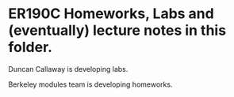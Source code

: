 # ER190C Homeworks, Labs and (eventually) lecture notes in this folder.

Duncan Callaway is developing labs.

Berkeley modules team is developing homeworks.

